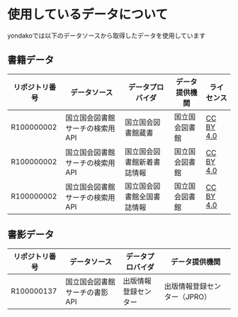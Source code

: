 # 使用しているデータについて

yondakoでは以下のデータソースから取得したデータを使用しています

## 書籍データ

| リポジトリ番号 | データソース                    | データプロバイダ           | データ提供機関 | ライセンス                                                            |
| -------------- | ------------------------------- | -------------------------- | -------------- | --------------------------------------------------------------------- |
| R100000002     | 国立国会図書館サーチの検索用API | 国立国会図書館蔵書         | 国立国会図書館 | [CC BY 4.0](https://creativecommons.org/licenses/by/4.0/legalcode.ja) |
| R100000002     | 国立国会図書館サーチの検索用API | 国立国会図書館新着書誌情報 | 国立国会図書館 | [CC BY 4.0](https://creativecommons.org/licenses/by/4.0/legalcode.ja) |
| R100000002     | 国立国会図書館サーチの検索用API | 国立国会図書館全国書誌情報 | 国立国会図書館 | [CC BY 4.0](https://creativecommons.org/licenses/by/4.0/legalcode.ja) |

## 書影データ

| リポジトリ番号 | データソース                  | データプロバイダ     | データ提供機関               |
| -------------- | ----------------------------- | -------------------- | ---------------------------- |
| R100000137     | 国立国会図書館サーチの書影API | 出版情報登録センター | 出版情報登録センター（JPRO） |
